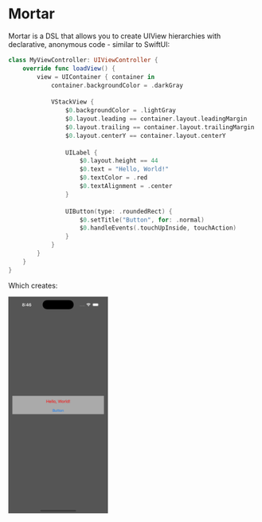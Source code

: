 # Mortar

Mortar is a DSL that allows you to create UIView hierarchies with declarative, anonymous code - similar to SwiftUI:

```swift
class MyViewController: UIViewController {
    override func loadView() {
        view = UIContainer { container in
            container.backgroundColor = .darkGray
            
            VStackView {
                $0.backgroundColor = .lightGray
                $0.layout.leading == container.layout.leadingMargin
                $0.layout.trailing == container.layout.trailingMargin
                $0.layout.centerY == container.layout.centerY
                
                UILabel {
                    $0.layout.height == 44
                    $0.text = "Hello, World!"
                    $0.textColor = .red
                    $0.textAlignment = .center
                }
                
                UIButton(type: .roundedRect) {
                    $0.setTitle("Button", for: .normal)
                    $0.handleEvents(.touchUpInside, touchAction)
                }
            }
        }
    }
}
```

Which creates:

<img src="Resources/ExampleA.png" width="200px">
<!-- ![ExampleA](/Resources/ExampleA.png) -->


